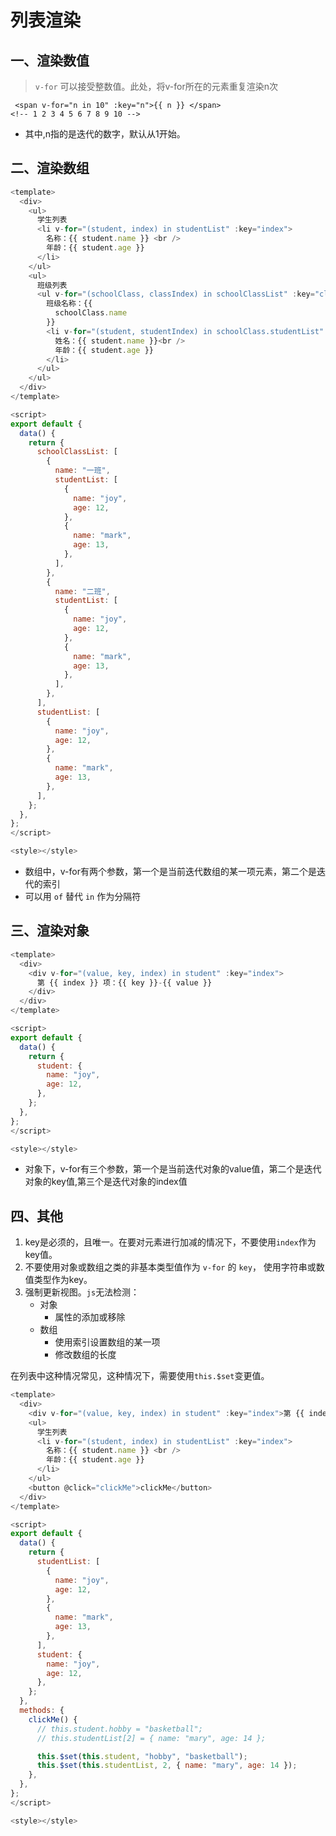 # 列表渲染

## 一、渲染数值

> `v-for` 可以接受整数值。此处，将v-for所在的元素重复渲染n次

```vue
 <span v-for="n in 10" :key="n">{{ n }} </span>
<!-- 1 2 3 4 5 6 7 8 9 10 -->
```

- 其中,n指的是迭代的数字，默认从1开始。

## 二、渲染数组

```js
<template>
  <div>
    <ul>
      学生列表
      <li v-for="(student, index) in studentList" :key="index">
        名称：{{ student.name }} <br />
        年龄：{{ student.age }}
      </li>
    </ul>
    <ul>
      班级列表
      <ul v-for="(schoolClass, classIndex) in schoolClassList" :key="classIndex">
        班级名称：{{
          schoolClass.name
        }}
        <li v-for="(student, studentIndex) in schoolClass.studentList" :key="studentIndex">
          姓名：{{ student.name }}<br />
          年龄：{{ student.age }}
        </li>
      </ul>
    </ul>
  </div>
</template>

<script>
export default {
  data() {
    return {
      schoolClassList: [
        {
          name: "一班",
          studentList: [
            {
              name: "joy",
              age: 12,
            },
            {
              name: "mark",
              age: 13,
            },
          ],
        },
        {
          name: "二班",
          studentList: [
            {
              name: "joy",
              age: 12,
            },
            {
              name: "mark",
              age: 13,
            },
          ],
        },
      ],
      studentList: [
        {
          name: "joy",
          age: 12,
        },
        {
          name: "mark",
          age: 13,
        },
      ],
    };
  },
};
</script>

<style></style>
```

- 数组中，v-for有两个参数，第一个是当前迭代数组的某一项元素，第二个是迭代的索引
- 可以用 `of` 替代 `in` 作为分隔符

## 三、渲染对象

```js
<template>
  <div>
    <div v-for="(value, key, index) in student" :key="index">
      第 {{ index }} 项：{{ key }}-{{ value }}
    </div>
  </div>
</template>

<script>
export default {
  data() {
    return {
      student: {
        name: "joy",
        age: 12,
      },
    };
  },
};
</script>

<style></style>

```

- 对象下，v-for有三个参数，第一个是当前迭代对象的value值，第二个是迭代对象的key值,第三个是迭代对象的index值

## 四、其他

1. key是必须的，且唯一。在要对元素进行加减的情况下，不要使用`index`作为key值。
2. 不要使用对象或数组之类的非基本类型值作为 `v-for` 的 `key`， 使用字符串或数值类型作为key。
3. 强制更新视图。`js`无法检测：
   - 对象
     - 属性的添加或移除
   - 数组
     - 使用索引设置数组的某一项
     - 修改数组的长度

在列表中这种情况常见，这种情况下，需要使用`this.$set`变更值。

```js
<template>
  <div>
    <div v-for="(value, key, index) in student" :key="index">第 {{ index }} 项：{{ key }}-{{ value }}</div>
    <ul>
      学生列表
      <li v-for="(student, index) in studentList" :key="index">
        名称：{{ student.name }} <br />
        年龄：{{ student.age }}
      </li>
    </ul>
    <button @click="clickMe">clickMe</button>
  </div>
</template>

<script>
export default {
  data() {
    return {
      studentList: [
        {
          name: "joy",
          age: 12,
        },
        {
          name: "mark",
          age: 13,
        },
      ],
      student: {
        name: "joy",
        age: 12,
      },
    };
  },
  methods: {
    clickMe() {
      // this.student.hobby = "basketball";
      // this.studentList[2] = { name: "mary", age: 14 };

      this.$set(this.student, "hobby", "basketball");
      this.$set(this.studentList, 2, { name: "mary", age: 14 });
    },
  },
};
</script>

<style></style>
```

